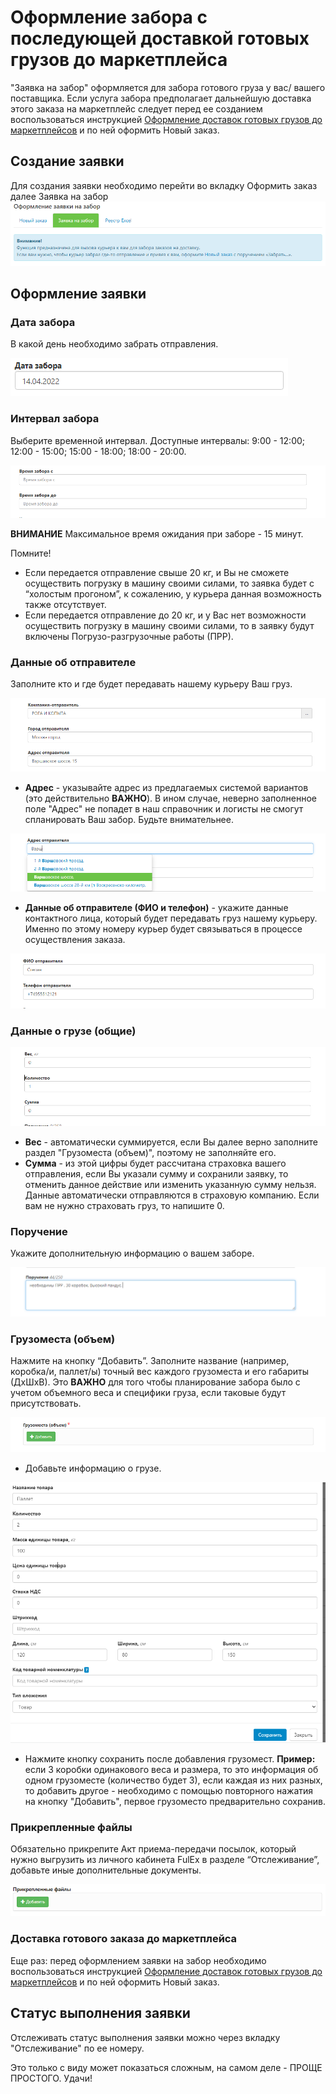 #  Оформление забора с последующей доставкой готовых грузов до маркетплейса

"Заявка на забор" оформляется для забора готового груза у вас/ вашего поставщика. Если услуга забора предполагает дальнейшую доставка этого заказа на маркетплейс следует перед ее созданием воспользоваться инструкцией [Оформление доставок готовых грузов до маркетплейсов](delivery_ready_mp.md) и по ней оформить Новый заказ.

## Создание заявки
Для создания заявки необходимо перейти во вкладку Оформить заказ далее Заявка на забор
![reg_new](../../../_assets/personal_office/reg_new.png)

## Оформление заявки

### Дата забора
В какой день необходимо забрать отправления.

![pick_up_date](../../../_assets/personal_office/pick_up_date.png)

### Интервал забора
Выберите временной интервал. 
Доступные интервалы: 9:00 - 12:00; 12:00 - 15:00; 15:00 - 18:00; 18:00 - 20:00.

![interval](../../../_assets/personal_office/sampling_interval.png)

**ВНИМАНИЕ** Максимальное время ожидания при заборе - 15 минут. 

Помните!
- Если передается отправление свыше 20 кг, и Вы не сможете осуществить погрузку в машину своими силами, то заявка будет с “холостым прогоном”, к сожалению, у курьера данная возможность также отсутствует.
- Если передается отправление до 20 кг, и у Вас нет возможности осуществить погрузку в машину своими силами, то в заявку будут включены Погрузо-разгрузочные работы (ПРР).

### Данные об отправителе
Заполните кто и где будет передавать нашему курьеру Ваш груз.

![sender](../../../_assets/personal_office/sender_data.png)

* **Адрес** - указывайте адрес из предлагаемых системой вариантов (это действительно **ВАЖНО**). В ином случае, неверно заполненное поле "Адрес" не попадет в наш справочник и логисты не смогут спланировать Ваш забор. 
Будьте внимательнее.

![address](../../../_assets/personal_office/address.png)
* **Данные об отправителе (ФИО и телефон)** - укажите данные контактного лица, который будет передавать груз нашему курьеру. Именно по этому номеру курьер будет связываться в процессе осуществления заказа.

![sender](../../../_assets/personal_office/sender_data_2.png)  

### Данные о грузе (общие)

![cargo](../../../_assets/personal_office/cargo_data.png)
* **Вес** - автоматически суммируется, если Вы далее верно заполните раздел "Грузоместа (объем)", поэтому не заполняйте его.
* **Сумма** - из этой цифры будет рассчитана страховка вашего отправления, если Вы указали сумму и сохранили заявку, то отменить данное действие или изменить указанную сумму нельзя. Данные автоматически отправляются в страховую компанию. Если вам не нужно страховать груз, то напишите 0.

### Поручение
Укажите дополнительную информацию о вашем заборе.

![assignment](../../../_assets/personal_office/assignment.png)
 
### Грузоместа (объем)
Нажмите на кнопку “Добавить”.
Заполните название (например, коробка/и, паллет/ы) точный вес каждого грузоместа и его габариты (ДхШхВ). Это **ВАЖНО** для того чтобы планирование забора было с учетом объемного веса и специфики груза, если таковые будут присутствовать. 

![cargo](../../../_assets/personal_office/cargo_spaces.png)

* Добавьте информацию о грузе. 

![cargo](../../../_assets/personal_office/cargo-spaces_data.png)
* Нажмите кнопку сохранить после добавления грузомест.
**Пример:** если 3 коробки одинакового веса и размера, то это информация об одном грузоместе (количество будет 3), если каждая из них разных, то добавить другое - необходимо с помощью повторного нажатия на кнопку "Добавить", первое грузоместо предварительно сохранив.

### Прикрепленные файлы
Обязательно прикрепите Акт приема-передачи посылок, который нужно выгрузить из личного кабинета FulЕx в разделе “Отслеживание”, добавьте иные дополнительные документы.

![files](../../../_assets/personal_office/attached_files.png)

### Доставка готового заказа до маркетплейса
Еще раз: перед оформлением заявки на забор необходимо воспользоваться инструкцией [Оформление доставок готовых грузов до маркетплейсов](delivery_ready_mp.md) и по ней оформить Новый заказ.

## Статус выполнения заявки
Отслеживать статус выполнения заявки можно через вкладку "Отслеживание" по ее номеру. 

Это только с виду может показаться сложным, на самом деле - ПРОЩЕ ПРОСТОГО. Удачи!